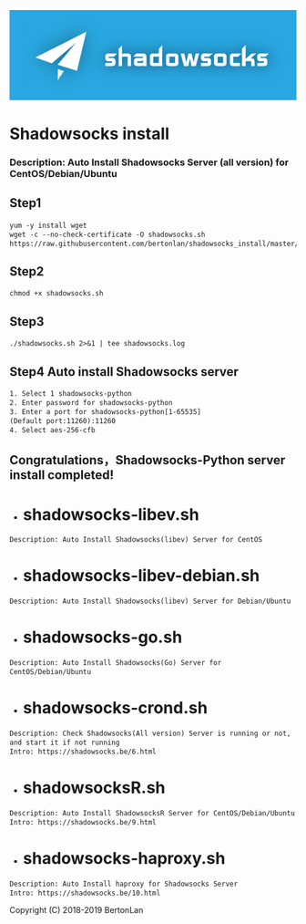 ![Shadowsocks](https://github.com/BertonLan/shadowsocks_install/raw/master/shadowsocks.png)
# Shadowsocks install
### Description: Auto Install Shadowsocks Server (all version) for CentOS/Debian/Ubuntu
## Step1
```
yum -y install wget
wget -c --no-check-certificate -O shadowsocks.sh https://raw.githubusercontent.com/bertonlan/shadowsocks_install/master/shadowsocks.sh
```
## Step2
```
chmod +x shadowsocks.sh
```
## Step3
```
./shadowsocks.sh 2>&1 | tee shadowsocks.log
```
## Step4 Auto install Shadowsocks server
```
1. Select 1 shadowsocks-python
2. Enter password for shadowsocks-python
3. Enter a port for shadowsocks-python[1-65535]  
(Default port:11260):11260
4. Select aes-256-cfb
```
## Congratulations，Shadowsocks-Python server install completed!  

- # shadowsocks-libev.sh
``` 
Description: Auto Install Shadowsocks(libev) Server for CentOS
```
- # shadowsocks-libev-debian.sh
``` 
Description: Auto Install Shadowsocks(libev) Server for Debian/Ubuntu
```
- # shadowsocks-go.sh
``` 
Description: Auto Install Shadowsocks(Go) Server for CentOS/Debian/Ubuntu
```
- # shadowsocks-crond.sh
``` 
Description: Check Shadowsocks(All version) Server is running or not, and start it if not running
Intro: https://shadowsocks.be/6.html
```
- # shadowsocksR.sh
``` 
Description: Auto Install ShadowsocksR Server for CentOS/Debian/Ubuntu
Intro: https://shadowsocks.be/9.html
``` 
- # shadowsocks-haproxy.sh
``` 
Description: Auto Install haproxy for Shadowsocks Server
Intro: https://shadowsocks.be/10.html
``` 
Copyright (C) 2018-2019 BertonLan
